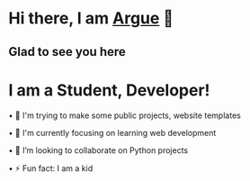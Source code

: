 # Hi there, I am [Argue](https://github.com/Arguee) 👋

## Glad to see you here

# I am a Student, Developer!

• 🎯 I'm trying to make some public projects, website templates

• 💼 I'm currently focusing on learning web development

• 👯 I’m looking to collaborate on Python projects

• ⚡ Fun fact: I am a kid



